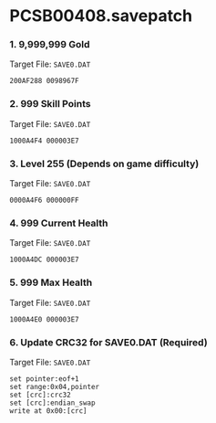 # PCSB00408.savepatch

### 1. 9,999,999 Gold

Target File: `SAVE0.DAT`

```
200AF288 0098967F
```

### 2. 999 Skill Points

Target File: `SAVE0.DAT`

```
1000A4F4 000003E7
```

### 3. Level 255 (Depends on game difficulty)

Target File: `SAVE0.DAT`

```
0000A4F6 000000FF
```

### 4. 999 Current Health

Target File: `SAVE0.DAT`

```
1000A4DC 000003E7
```

### 5. 999 Max Health

Target File: `SAVE0.DAT`

```
1000A4E0 000003E7
```

### 6. Update CRC32 for SAVE0.DAT (Required)

Target File: `SAVE0.DAT`

```
set pointer:eof+1
set range:0x04,pointer
set [crc]:crc32
set [crc]:endian_swap
write at 0x00:[crc]
```

